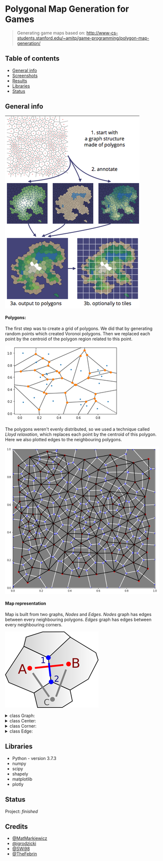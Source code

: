 # Polygonal Map Generation for Games
> Generating game maps based on: http://www-cs-students.stanford.edu/~amitp/game-programming/polygon-map-generation/

## Table of contents
* [General info](#general-info)
* [Screenshots](#screenshots)
* [Results](#results)
* [Libraries](#libraries)
* [Status](#status)

## General info
![image](/images/overview.png)

#### Polygons:

The first step was to create a grid of polygons. We did that by generating random points which created Voronoi polygons. Then we replaced each point by the centroid of the polygon region related to this point.

![image](/images/voronoi_polygons.png)


The polygons weren't evenly distributed, so we used a technique called *Lloyd relaxation*, which replaces each point by the centroid of this polygon. <br>
Here we also plotted edges to the neighbouring polygons.

![image](/images/voronoi_polygons_finished2.png)

#### Map representation

Map is built from two graphs, *Nodes* and *Edges*.
*Nodes* graph has edges between every neighbouring polygons. *Edges* graph has edges between every neighbouring corners.

![image](/images/edge-duality.png)



<details><summary>class Graph:</summary>
<p>
```python
class Graph:
    Centers
	Corners
	Edges
```
</p>
</details>

<details><summary>class Center:</summary>
<p>
```python
class Center:
    def __init__(self, x, y):
        self.x = x
        self.y = y
        self.neighbors = []
        self.borders = []
        self.corners = []
        self.terrain_type = TerrainType.LAND
        self.biome = BiomeType.OCEAN
        self.height = 0
        self.moisture = 0
```
</p>
</details>

<details><summary>class Corner:</summary>
<p>
```python
class Corner:
    def __init__(self, x, y):
        self.x = x
        self.y = y
        self.touches = []
        self.protrudes = []
        self.adjacent = []
        self.terrain_type = TerrainType.LAND
        self.height = 0
        self.downslope = None
        self.river = 0
        self.moisture = 0
```
</p>
</details>

<details><summary>class Edge:</summary>
<p>
```python
class Edge:
    def __init__(self, center1, center2, corner1, corner2):
        self.d0 = center1
        self.d1 = center2
        self.v0 = corner1
        self.v1 = corner2
        self.river = 0
```
</p>
</details>

## Libraries
* Python - version 3.7.3
* numpy
* scipy
* shapely
* matplotlib
* plotly

## Status
Project: _finished_

## Credits
* [@MatMarkiewicz](https://github.com/MatMarkiewicz)
* [@jgrodzicki](https://github.com/jgrodzicki)
* [@SWi98](https://github.com/SWi98)
* [@TheFebrin](https://github.com/TheFebrin)
